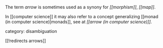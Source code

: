 
The term _arrow_ is sometimes used as a synony for _[[morphism]]_, _[[map]]_.

In [[computer science]] it may also refer to a concept generalizing [[monad (in computer science)|monads]], see at _[[arrow (in computer science)]]_.


category: disambiguation

[[!redirects arrows]]